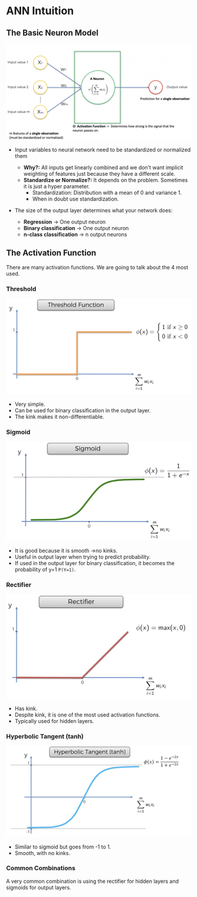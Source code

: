 # ANN Intuition

## The Basic Neuron Model

![Basic neuron Model](basic-neuron-model.png)

- Input variables to neural network need to be standardized or normalized them
  - **Why?:**  All inputs get linearly combined and we don't want implicit weighting of features just because they
  have a different scale.
  - **Standardize or Normalize?:** It depends on the problem. Sometimes it is just a hyper parameter. 
     - Standardization: Distribution with a mean of 0 and variance 1.
     - When in doubt use standardization. 
   
 - The size of the output layer determines what your network does:
   - **Regression** -> One output neuron
   - **Binary classification** -> One output neuron
   - **n-class classification** -> n output neurons
   
   
## The Activation Function
There are many activation functions. We are going to talk about the 4 most used.

### Threshold
![threshold function](threshold-function.png)
- Very simple.
- Can be used for binary classification in the output layer.
- The kink makes it non-differentiable. 

### Sigmoid
![sigmoid function](sigmoid-function.png)
- It is good because it is smooth ->no kinks.
- Useful in output layer when trying to predict probability.
- If used in the output layer for binary classification, it becomes the probability of y=1 `P(Y=1)`.

### Rectifier
![rectifier function](rectifier-function.png)
- Has kink.
- Despite kink, it is one of the most used activation functions.
- Typically used for hidden layers.

### Hyperbolic Tangent (tanh)
![tanh function](tanh-function.png)
- Similar to sigmoid but goes from -1 to 1.
- Smooth, with no kinks.

### Common Combinations
A very common combination is using the rectifier for hidden layers and sigmoids for output layers.